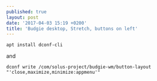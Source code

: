 ```yaml
---
published: true
layout: post
date: '2017-04-03 15:19 +0200'
title: 'Budgie desktop, Stretch, buttons on left'
---
```

    apt install dconf-cli
    
and

    dconf write /com/solus-project/budgie-wm/button-layout "'close,maximize,minimize:appmenu'"

    
